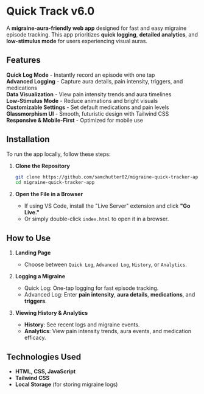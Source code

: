 # Quick Track v6.0

A **migraine-aura-friendly web app** designed for fast and easy migraine episode tracking. This app prioritizes **quick logging**, **detailed analytics**, and **low-stimulus mode** for users experiencing visual auras.

##  Features
**Quick Log Mode** - Instantly record an episode with one tap  
**Advanced Logging** - Capture aura details, pain intensity, triggers, and medications  
**Data Visualization** - View pain intensity trends and aura timelines  
**Low-Stimulus Mode** - Reduce animations and bright visuals  
**Customizable Settings** - Set default medications and pain levels  
**Glassmorphism UI** - Smooth, futuristic design with Tailwind CSS  
**Responsive & Mobile-First** - Optimized for mobile use  

##  Installation
To run the app locally, follow these steps:

1. **Clone the Repository**
   ```sh
   git clone https://github.com/samchutter02/migraine-quick-tracker-app.git
   cd migraine-quick-tracker-app
   ```

2. **Open the File in a Browser**
   - If using VS Code, install the "Live Server" extension and click **"Go Live."**
   - Or simply double-click `index.html` to open it in a browser.

##  How to Use
1. **Landing Page**
   - Choose between `Quick Log`, `Advanced Log`, `History`, or `Analytics`.

2. **Logging a Migraine**
   - Quick Log: One-tap logging for fast episode tracking.
   - Advanced Log: Enter **pain intensity**, **aura details**, **medications**, and **triggers**.

3. **Viewing History & Analytics**
   - **History**: See recent logs and migraine events.
   - **Analytics**: View pain intensity trends, aura events, and medication efficacy.

## Technologies Used
- **HTML, CSS, JavaScript**
- **Tailwind CSS**
- **Local Storage** (for storing migraine logs)

